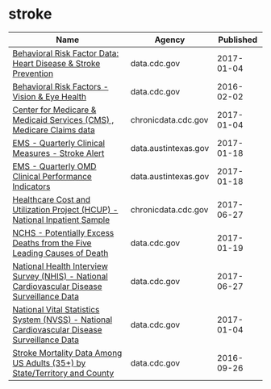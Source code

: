 # stroke

Name | Agency | Published
---- | ---- | ---------
[Behavioral Risk Factor Data: Heart Disease & Stroke Prevention](../socrata/4ny5-qn3w.md) | data.cdc.gov | 2017-01-04
[Behavioral Risk Factors - Vision & Eye Health](../socrata/pttf-ck53.md) | data.cdc.gov | 2016-02-02
[Center for Medicare & Medicaid Services (CMS) , Medicare Claims data](../socrata/iw6q-r3ja.md) | chronicdata.cdc.gov | 2017-01-04
[EMS - Quarterly Clinical Measures - Stroke Alert](../socrata/6mtx-ivnd.md) | data.austintexas.gov | 2017-01-18
[EMS - Quarterly OMD Clinical Performance Indicators](../socrata/2cxe-9vbj.md) | data.austintexas.gov | 2017-01-18
[Healthcare Cost and Utilization Project (HCUP) - National Inpatient Sample](../socrata/ntny-77fx.md) | chronicdata.cdc.gov | 2017-06-27
[NCHS - Potentially Excess Deaths from the Five Leading Causes of Death](../socrata/vdpk-qzpr.md) | data.cdc.gov | 2017-01-19
[National Health Interview Survey (NHIS) - National Cardiovascular Disease Surveillance Data](../socrata/fwns-azgu.md) | data.cdc.gov | 2017-06-27
[National Vital Statistics System (NVSS) - National Cardiovascular Disease Surveillance Data](../socrata/kztq-p2jf.md) | data.cdc.gov | 2017-01-04
[Stroke Mortality Data Among US Adults (35+) by State/Territory and County](../socrata/dhsy-4sea.md) | data.cdc.gov | 2016-09-26

